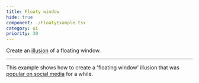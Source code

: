 ```yaml
---
title: Floaty window
hide: true
component: ./FloatyExample.tsx
category: ui
priority: 30
---
```


Create an [illusion](https://x.com/steveruizok/status/1727436505440981099) of a floating window.

---

This example shows how to create a 'floating window' illusion that was [popular on social media](https://x.com/steveruizok/status/1727436505440981099) for a while.
